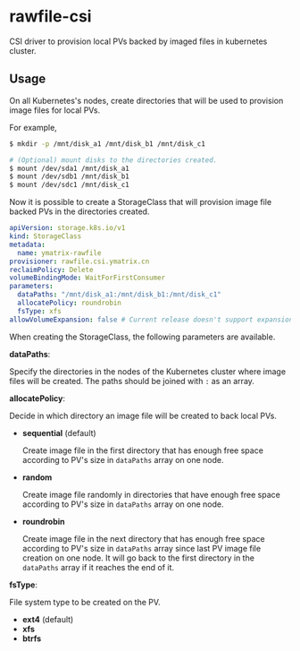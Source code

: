 # rawfile-csi

CSI driver to provision local PVs backed by imaged files in kubernetes cluster.

## Usage

On all Kubernetes's nodes, create directories that will be used to
provision image files for local PVs.

For example,

``` bash
$ mkdir -p /mnt/disk_a1 /mnt/disk_b1 /mnt/disk_c1

# (Optional) mount disks to the directories created.
$ mount /dev/sda1 /mnt/disk_a1
$ mount /dev/sdb1 /mnt/disk_b1
$ mount /dev/sdc1 /mnt/disk_c1
```

Now it is possible to create a StorageClass that will provision image file backed
PVs in the directories created.

``` yaml
apiVersion: storage.k8s.io/v1
kind: StorageClass
metadata:
  name: ymatrix-rawfile
provisioner: rawfile.csi.ymatrix.cn
reclaimPolicy: Delete
volumeBindingMode: WaitForFirstConsumer
parameters:
  dataPaths: "/mnt/disk_a1:/mnt/disk_b1:/mnt/disk_c1"
  allocatePolicy: roundrobin
  fsType: xfs
allowVolumeExpansion: false # Current release doesn't support expansion yet.
```

When creating the StorageClass, the following parameters are available.

**dataPaths**:

Specify the directories in the nodes of the Kubernetes cluster where
image files will be created. The paths should be joined with `:` as an array.

**allocatePolicy**:

Decide in which directory an image file will be created to back local PVs.

- **sequential** (default)

  Create image file in the first directory that has enough free space
  according to PV's size in `dataPaths` array on one node. 

- **random**

  Create image file randomly in directories that have enough free space
  according to PV's size in `dataPaths` array on one node.

- **roundrobin**

  Create image file in the next directory that has enough free space according
  to PV's size in `dataPaths` array since last PV image file creation on one node.
  It will go back to the first directory in the `dataPaths` array if it reaches the end of it.

**fsType**:

File system type to be created on the PV.

- **ext4** (default)
- **xfs**
- **btrfs**
